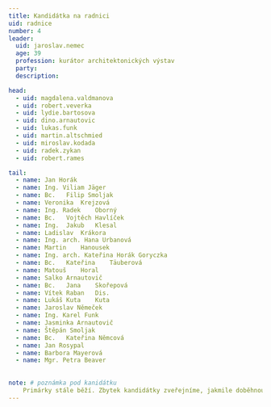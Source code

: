 ```yaml
---
title: Kandidátka na radnici
uid: radnice
number: 4 
leader:
  uid: jaroslav.nemec
  age: 39
  profession: kurátor architektonických výstav
  party:
  description: 

head: 
  - uid: magdalena.valdmanova 
  - uid: robert.veverka
  - uid: lydie.bartosova 
  - uid: dino.arnautovic
  - uid: lukas.funk 
  - uid: martin.altschmied
  - uid: miroslav.kodada
  - uid: radek.zykan
  - uid: robert.rames

tail: 
  - name: Jan Horák
  - name: Ing. Viliam Jäger
  - name: Bc.	Filip Smoljak
  - name: Veronika 	Krejzová
  - name: Ing. Radek	Oborný
  - name: Bc.	Vojtěch Havlíček
  - name: Ing.	Jakub 	Klesal
  - name: Ladislav	Krákora
  - name: Ing. arch. Hana Urbanová
  - name: Martin 	Hanousek
  - name: Ing. arch. Kateřina Horák Goryczka
  - name: Bc.	Kateřina 	Täuberová
  - name: Matouš 	Horal
  - name: Salko Arnautovič
  - name: Bc.	Jana 	Skořepová
  - name: Vítek Raban	Dis.
  - name: Lukáš Kuta	Kuta
  - name: Jaroslav Němeček
  - name: Ing. Karel Funk
  - name: Jasminka Arnautovič
  - name: Štěpán Smoljak
  - name: Bc.	Kateřina Němcová
  - name: Jan Rosypal
  - name: Barbora Mayerová
  - name: Mgr. Petra Beaver
  
  
note: # poznámka pod kanidátku
    Primárky stále běží. Zbytek kandidátky zveřejníme, jakmile doběhnou.
---
```

